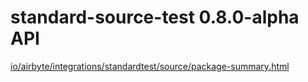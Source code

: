 # standard-source-test 0.8.0-alpha API

[io/airbyte/integrations/standardtest/source/package-summary.html](io/airbyte/integrations/standardtest/source/package-summary.html)

